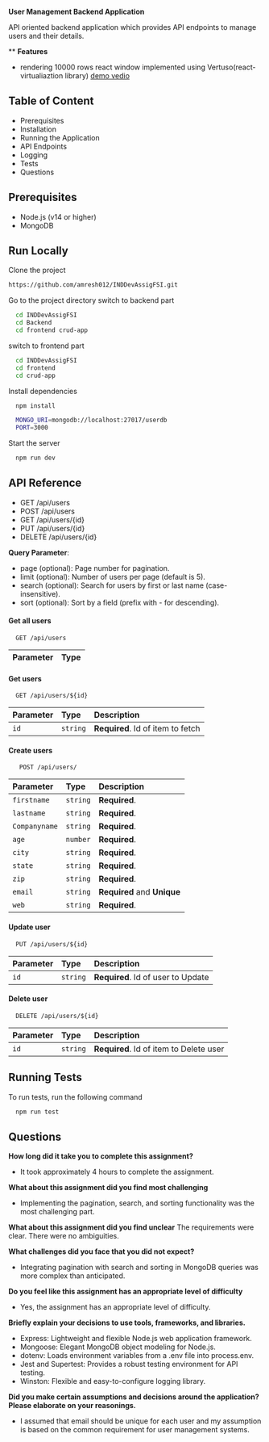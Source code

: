 
 **User Management Backend Application**

 API oriented backend application which provides API endpoints to manage users and their details.

**
**Features**
- rendering 10000 rows react window implemented using Vertuso(react-virtualiaztion library)
[demo vedio](https://drive.google.com/uc?id=19ITCebzIabdQRobdhB4CcshdlgKXB3f6&export=download)

## Table of Content

- Prerequisites
- Installation
- Running the Application
- API Endpoints
- Logging
- Tests
- Questions
## Prerequisites

- Node.js (v14 or higher)
- MongoDB
## Run Locally

Clone the project

```bash
https://github.com/amresh012/INDDevAssigFSI.git
```

Go to the project directory
switch to backend part
```bash
  cd INDDevAssigFSI
  cd Backend
  cd frontend crud-app
```

switch to frontend part

```bash
  cd INDDevAssigFSI
  cd frontend
  cd crud-app
```

Install dependencies

```bash
  npm install
```

```bash
  MONGO_URI=mongodb://localhost:27017/userdb
  PORT=3000
```

Start the server

```bash
  npm run dev
```


## API Reference

- GET /api/users
- POST /api/users
- GET /api/users/{id}
- PUT /api/users/{id}
- DELETE /api/users/{id}

**Query Parameter**:

- page (optional): Page number for pagination.
- limit (optional): Number of users per page (default is 5).
- search (optional): Search for users by first or last name (case-insensitive).
- sort (optional): Sort by a field (prefix with - for descending).

#### Get all users

```http://localhost:5000
  GET /api/users
```

| Parameter | Type     
| :-------- | :------- 


#### Get users

```http://localhost:5000
  GET /api/users/${id}
```

| Parameter | Type     | Description                       |
| :-------- | :------- | :-------------------------------- |
| `id`      | `string` | **Required**. Id of item to fetch |

#### Create users

```http://localhost:5000
   POST /api/users/
```

| Parameter | Type     | Description                       |
| :-------- | :------- | :-------------------------------- |
| `firstname`      | `string` | **Required**. |
| `lastname`      | `string` | **Required**. |
| `Companyname`      | `string` | **Required**. |
| `age`      | `number` | **Required**. |
| `city`      | `string` | **Required**. |
| `state`      | `string` | **Required**. |
| `zip`      | `string` | **Required**. |
| `email`      | `string` | **Required** and **Unique** |
| `web`      | `string` | **Required**. |


#### Update user

```http://localhost:5000
  PUT /api/users/${id}
```

| Parameter | Type     | Description                       |
| :-------- | :------- | :-------------------------------- |
| `id`      | `string` | **Required**. Id of user to Update |


#### Delete user

```http://localhost:5000
  DELETE /api/users/${id}
```

| Parameter | Type     | Description                       |
| :-------- | :------- | :-------------------------------- |
| `id`      | `string` | **Required**. Id of item to Delete user |

## Running Tests

To run tests, run the following command

```bash
  npm run test
```


## Questions


**How long did it take you to complete this assignment?**
 - It took approximately 4 hours to complete the assignment.

**What about this assignment did you find most challenging**
- Implementing the pagination, search, and sorting functionality was the most challenging part.

**What about this assignment did you find unclear**
The requirements were clear. There were no ambiguities.

**What challenges did you face that you did not expect?**
- Integrating pagination with search and sorting in MongoDB queries was more complex than anticipated.

**Do you feel like this assignment has an appropriate level of difficulty**
- Yes, the assignment has an appropriate level of difficulty.

**Briefly explain your decisions to use tools, frameworks, and libraries.**

- Express: Lightweight and flexible Node.js web application framework.
- Mongoose: Elegant MongoDB object modeling for Node.js.
- dotenv: Loads environment variables from a .env file into process.env.
- Jest and Supertest: Provides a robust testing environment for API testing.
- Winston: Flexible and easy-to-configure logging library.

**Did you make certain assumptions and decisions around the application? Please elaborate on your reasonings.**

- I assumed that email should be unique for each user and my assumption is based on the common requirement for user management systems.